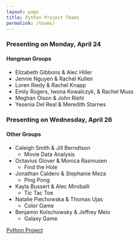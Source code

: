 ```yaml
---
layout: page
title: Python Project Teams
permalink: /teams/
---
```


### Presenting on Monday, April 24
#### Hangman Groups
- Elizabeth Gibbons & Alec Hiller
- Jennie Nguyen & Rachel Kullen
- Loren Riedy & Rachel Knapp
- Emily Rogers, Iwona Kowalczyk, & Rachel Muss
- Meghan Olson & John Riehl
- Yesenia Del Real & Meredith Starnes


### Presenting on Wednesday, April 26
#### Other Groups
- Caleigh Smith & Jill Berndtson
	+ Movie Data Analysis
- Octavius Glover & Monica Rasmusen
	+ Find the Hole
- Jonathan Caldero & Stephanie Meza
	+ Ping Pong
- Kayla Bussert & Alec Miroballi
	+ Tic Tac Toe
- Natalie Piechowska & Thomas Ujas
	+ Color Game
- Benjamin Kolschowsky & Jeffrey Melo
	+ Galaxy Game

[Python Project](http://hwheeler01.github.io/comp150/HW/Project.html)
